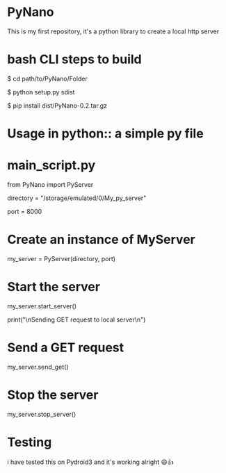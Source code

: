 # PyNano

This is my first repository, it's a python library to create a local http server

# bash CLI steps to build

$ cd path/to/PyNano/Folder

$ python setup.py sdist

$ pip install dist/PyNano-0.2.tar.gz

# Usage in python:: a simple py file 

# main_script.py
from PyNano import PyServer

directory = "/storage/emulated/0/My_py_server"

port = 8000

# Create an instance of MyServer
my_server = PyServer(directory, port)

# Start the server
my_server.start_server()

print("\nSending GET request to local server\n")

# Send a GET request
my_server.send_get()

# Stop the server
my_server.stop_server()

# Testing
i have tested this on Pydroid3 and it's working alright 😄👍
